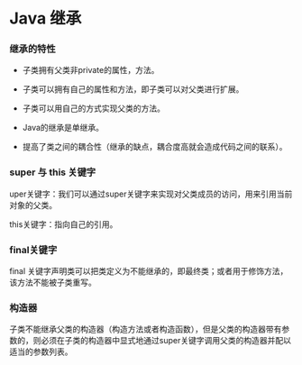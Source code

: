 # Java 继承

### 继承的特性

* 子类拥有父类非private的属性，方法。

* 子类可以拥有自己的属性和方法，即子类可以对父类进行扩展。

* 子类可以用自己的方式实现父类的方法。

* Java的继承是单继承。

* 提高了类之间的耦合性（继承的缺点，耦合度高就会造成代码之间的联系）。

### super 与 this 关键字

uper关键字：我们可以通过super关键字来实现对父类成员的访问，用来引用当前对象的父类。

this关键字：指向自己的引用。

### final关键字

final 关键字声明类可以把类定义为不能继承的，即最终类；或者用于修饰方法，该方法不能被子类重写。

### 构造器

子类不能继承父类的构造器（构造方法或者构造函数），但是父类的构造器带有参数的，则必须在子类的构造器中显式地通过super关键字调用父类的构造器并配以适当的参数列表。



